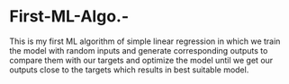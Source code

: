 # First-ML-Algo.-
This is my first ML algorithm of simple linear regression in which we train the model with random inputs and generate corresponding outputs to compare them with our targets and optimize the model until we get our outputs close to the targets which results in best suitable model.
